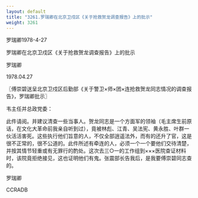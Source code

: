```yaml
---
layout: default
title: "3261.罗瑞卿在北京卫戍区《关于抢救贺龙调查报告》上的批示"
weight: 3261
---
```


罗瑞卿1978-4-27

罗瑞卿在北京卫戍区《关于抢救贺龙调查报告》上的批示

罗瑞卿

1978.04.27

〖傅崇碧送呈北京卫戍区后勤部《关于警卫×师×团×连抢救贺龙同志情况的调查报告》，罗瑞卿批示〗

韦主任并总政党委：

此件请阅。并建议清查一些当事人。贺龙同志是一个方面军的领袖（毛主席生前原话，在文化大革命前我亲自听到过），竟被林彪、江青、吴法宪、黄永胜、叶群一伙活活害死。这些执行他们旨意的人，不仅全部逍遥法外，而有的还升了官，这是很不正常的，很不公道的。此件所述有牵连的人，必须一个一个要他们交待清楚，并按其情节轻重或有无罪行的酌处。这次去三○一的工作组到×××医院查证材料时，该院竟拒绝接见，这也证明他们有鬼。张震部长告我后，是我要傅崇碧同志查的。

罗瑞卿

CCRADB

